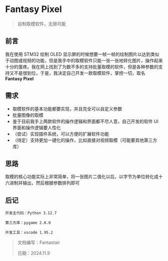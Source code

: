 # Fantasy Pixel
>  自制取模软件，无限可能



## 前言

我在使用 STM32 绘制 OLED 显示屏的时候想要一帧一帧的绘制图片以达到类似于动图或视频的功能，但是我手中的取模软件只能一张一张地转化图片，操作起来十分的蛋疼。我在网上找到了为数不多的支持批量取模的软件，但是各种参数的支持又不是很到位，于是，我决定自己开发一款取模软件，掌控一切，取名 **Fantasy Pixel**



## 需求

- 取模软件的基本功能都要实现，并且完全可以自定义参数
- 批量图像的取模
- 鉴于目前我手上两款软件的操作逻辑和界面都不尽人意，自己开发的软件 UI 界面和操作逻辑要人性化
- （尝试）实现插件系统，可以方便的扩展软件功能
- （待定）支持更加一键化的操作，比如直接对视频取模（可能要其他第三方库）



## 思路

取模的核心功能实际上非常简单，将一张图片二值化以后，以字节为单位转化成十六进制并输出，然后根据参数排列即可



## 后记

`开发主代码：Python 3.12.7`

`第三方库：pygame 2.6.0`

`开发工具：vscode 1.95.2`

> 文档编写：Fantastair
>
> 日期：2024.11.9
